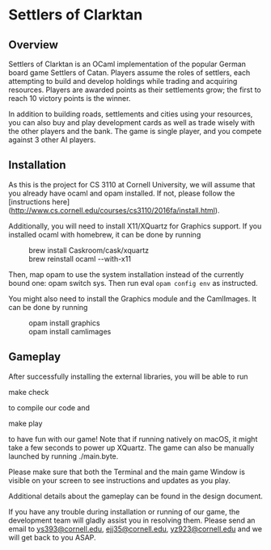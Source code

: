 # Settlers of Clarktan

## Overview

Settlers of Clarktan is an OCaml implementation of the popular German board game Settlers of Catan. Players assume the roles of settlers, each attempting to build and develop holdings while trading and acquiring resources. Players are awarded points as their settlements grow; the first to reach 10 victory points is the winner.

In addition to building roads, settlements and cities using your resources, you can also buy and play development cards as well as trade wisely with the other players and the bank. The game is single player, and you compete against 3 other AI players.

## Installation

As this is the project for CS 3110 at Cornell University, we will assume that you already have ocaml and opam installed. If not, please follow the [instructions here] (http://www.cs.cornell.edu/courses/cs3110/2016fa/install.html).

Additionally, you will need to install X11/XQuartz for Graphics support. If you installed ocaml with homebrew, it can be done by running
<dl>
  <dd> brew install Caskroom/cask/xquartz </dd>
  <dd> brew reinstall ocaml --with-x11 </dd>
</dl>

Then, map opam to use the system installation instead of the currently bound one: opam switch sys. Then run eval `opam config env` as instructed.

You might also need to install the Graphics module and the CamlImages. It can be done by running
<dl>
  <dd> opam install graphics </dd>
  <dd> opam install camlimages </dd>
</dl>

## Gameplay

After successfully installing the external libraries, you will be able to run
<dl>
  <dt> make check </dt>
</dl>
to compile our code and
<dl>
  <dt> make play </dt>
</dl>
to have fun with our game! Note that if running natively on macOS, it might take a few seconds to power up XQuartz. The game can also be manually launched by running ./main.byte.

Please make sure that both the Terminal and the main game Window is visible on your screen to see instructions and updates as you play.

Additional details about the gameplay can be found in the design document.

If you have any trouble during installation or running of our game, the development team will gladly assist you in resolving them. Please send an email to ys393@cornell.edu, ejj35@cornell.edu, yz923@cornell.edu and we will get back to you ASAP.

